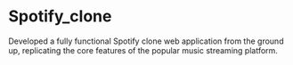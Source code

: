 # Spotify_clone
Developed a fully functional Spotify clone web application from the ground up, replicating the core features of the  popular music streaming platform. 
